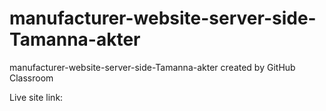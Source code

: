 # manufacturer-website-server-side-Tamanna-akter
manufacturer-website-server-side-Tamanna-akter created by GitHub Classroom

Live site link: 
